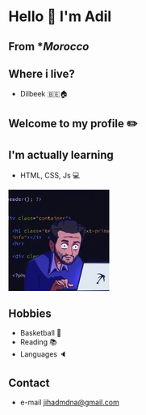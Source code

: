 # Hello 👋 I'm Adil

## From \*_Morocco_

## Where i live?

- Dilbeek 🇧🇪🏠

## Welcome to my profile ✏️

## I'm actually learning

- HTML, CSS, Js 💻

![development](./img/200w.webp)

## Hobbies

- Basketball 🏀
- Reading 📚
- Languages 🔈

## Contact

- e-mail [jihadmdna@gmail.com](mailto:jihadmdna@gmail.com)
